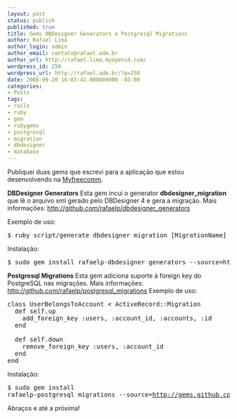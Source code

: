 ```yaml
---
layout: post
status: publish
published: true
title: Gems DBDesigner Generators e Postgresql Migrations
author: Rafael Lima
author_login: admin
author_email: contato@rafael.adm.br
author_url: http://rafael.lima.myopenid.com/
wordpress_id: 250
wordpress_url: http://rafael.adm.br/?p=250
date: 2008-09-20 16:03:42.000000000 -03:00
categories:
- Posts
tags:
- rails
- ruby
- gem
- rubygems
- postgresql
- migration
- dbdesigner
- database
---
```

Publiquei duas gems que escrevi para a aplica&ccedil;&atilde;o que estou desenvolvendo na <a href="http://myfreecomm.com.br">Myfreecomm</a>.

<strong>DBDesigner Generators</strong>
Esta gem incui o generator <strong>dbdesigner_migration</strong> que l&ecirc; o arquivo xml gerado pelo DBDesigner 4 e gera a migra&ccedil;&atilde;o.
Mais informa&ccedil;&otilde;es: <a href="http://github.com/rafaelp/dbdesigner_generators">http://github.com/rafaelp/dbdesigner_generators</a>

Exemplo de uso:
<pre lang="bash">$ ruby script/generate dbdesigner_migration [MigrationName] [only|except] [table1] [table2] [table3]</pre>

Instala&ccedil;&atilde;o:

<pre lang="bash">$ sudo gem install rafaelp-dbdesigner_generators --source=http://gems.github.com</pre>

<strong>Postgresql Migrations</strong>
Esta gem adiciona suporte &agrave; foreign key do PostgreSQL nas migra&ccedil;&otilde;es.
Mais informa&ccedil;&otilde;es: <a href="http://github.com/rafaelp/postgresql_migrations">http://github.com/rafaelp/postgresql_migrations</a>
Exemplo de uso:
<pre lang="ruby">class UserBelongsToAccount < ActiveRecord::Migration
  def self.up
    add_foreign_key :users, :account_id, :accounts, :id
  end

  def self.down
    remove_foreign_key :users, :account_id
  end
end</pre>

Instala&ccedil;&atilde;o:

</pre><pre lang="bash">$ sudo gem install rafaelp-postgresql_migrations --source=http://gems.github.com</pre>

Abra&ccedil;os e at&eacute; a pr&oacute;xima!
